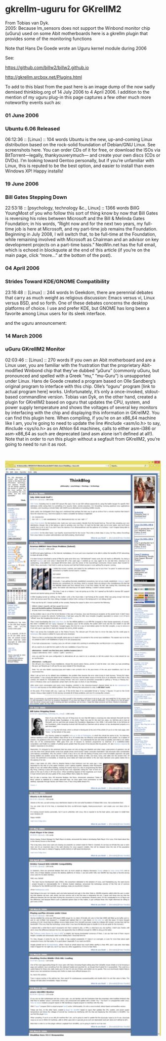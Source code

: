 # gkrellm-uguru for GKrellM2  

From  Tobias van Dyk.  
2005:
Because lm_sensors does not support the Winbond monitor chip (uGuru) used on some Abit motherboards here is a gkrellm plugin that provides some of the monitoring functions 

Note that Hans De Goede wrote an Uguru kernel module during 2006

See: 

https://github.com/billw2/billw2.github.io

http://gkrellm.srcbox.net/Plugins.html

To add to this blast from the past here is an image dump of the now sadly demised thinkblog.org of 14 July 2006 to 4 April 2006. I addition to the mention of my uguru plug-in this page captures a few other much more noteworthy events such as:

### 01 June 2006
### Ubuntu 6.06 Released
06:12:36 :: [Linux] :: 104 words 
Ubuntu is the new, up-and-coming Linux distribution based on the rock-solid foundation of Debian/GNU Linux. See screenshots here.
You can order CDs of it for free, or download the ISOs via BitTorrent—legally, thankyouverymuch— and create your own discs (CDs or DVDs).
I’m looking toward Gentoo personally, but if you’re unfamiliar with Linux, this is reputed to be the best option, and easier to install than even Windows XP!
Happy installs!

### 19 June 2006
### Bill Gates Stepping Down
22:53:18 :: [psychology, technology &c., Linux] :: 1366 words 
BillG YoungMost of you who follow this sort of thing know by now that Bill Gates is reversing his roles between Microsoft and the Bill & Melinda Gates Foundation; in his words, “Right now and for the next two years, my full-time job is here at Microsoft, and my part-time job remains the Foundation. Beginning in July 2008, I will switch that, to be full-time at the Foundation, while remaining involved with Microsoft as Chairman and an advisor on key development projects on a part-time basis.”
NeoWin.net has the full email, which is echoed in blockquote at the end of this article (if you’re on the main page, click “more…” at the bottom of the post).

### 04 April 2006
### Strides Toward KDE/GNOME Compatibility
23:16:48 :: [Linux] :: 244 words 
In Geekdom, there are perennial debates that carry as much weight as religious discussion: Emacs versus vi, Linux versus BSD, and so forth. One of these debates concerns the desktop platforms of choice. I use and prefer KDE, but GNOME has long been a favorite among Linux users for its sleek interface.

and the uguru announcement:

### 14 March 2006
### uGuru GKrellM2 Monitor
02:03:46 :: [Linux] :: 270 words 
If you own an Abit motherboard and are a Linux user, you are familiar with the frustration that the proprietary Abit-modified Winbond chip that they’ve dubbed “µGuru” (commonly uGuru, but pronounced and spelled with a Greek “mu,” “mu-Guru”) is unsupported under Linux. Hans de Goede created a program based on Olle Sandberg’s original program to interface with this chip.
Olle’s “oguru” program [link to actual program here] works. Unfortunately, it’s only a once-invoked, stdout-based commandline version.
Tobias van Dyk, on the other hand, created a plugin for GKrellM2 based on oguru that updates the CPU, system, and power supply temperature and shows the voltages of several key monitors by interfacing with the chip and displaying this information in GKrellM2. You can find this plugin here.
When compiling, if you’re on an x86_64 machine like I am, you’re going to need to update the line #include <asm/io.h> to say, #include <sys/io.h> as on Athlon 64 machines, calls to either asm-i386 or asm-x86_64 as such are deprecated (and asm alone isn’t defined at all!).
Note that in order to run this plugin without a segfault from GKrellM2, you’re going to need to run it as root. 

<br>
<p align="center">
<img src="Thinkblog.png" width="940" />  
<br>



